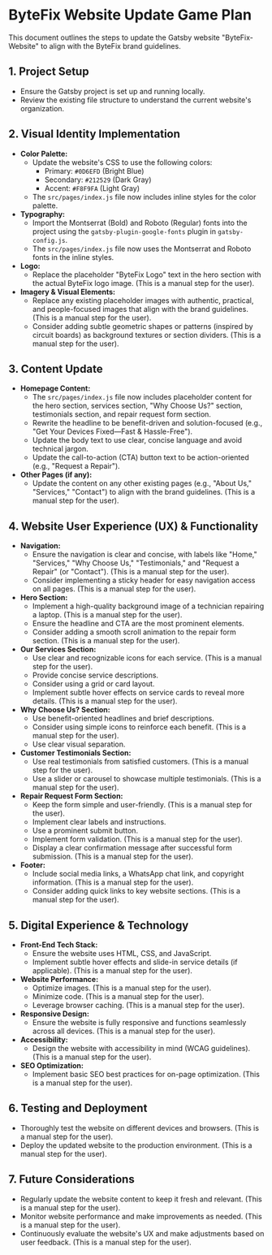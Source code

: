# ByteFix Website Update Game Plan

This document outlines the steps to update the Gatsby website "ByteFix-Website" to align with the ByteFix brand guidelines.

## 1. Project Setup

*   Ensure the Gatsby project is set up and running locally.
*   Review the existing file structure to understand the current website's organization.

## 2. Visual Identity Implementation

*   **Color Palette:**
    *   Update the website's CSS to use the following colors:
        *   Primary: `#0D6EFD` (Bright Blue)
        *   Secondary: `#212529` (Dark Gray)
        *   Accent: `#F8F9FA` (Light Gray)
    *   The `src/pages/index.js` file now includes inline styles for the color palette.
*   **Typography:**
    *   Import the Montserrat (Bold) and Roboto (Regular) fonts into the project using the `gatsby-plugin-google-fonts` plugin in `gatsby-config.js`.
    *   The `src/pages/index.js` file now uses the Montserrat and Roboto fonts in the inline styles.
*   **Logo:**
    *   Replace the placeholder "ByteFix Logo" text in the hero section with the actual ByteFix logo image.  (This is a manual step for the user).
*   **Imagery & Visual Elements:**
    *   Replace any existing placeholder images with authentic, practical, and people-focused images that align with the brand guidelines. (This is a manual step for the user).
    *   Consider adding subtle geometric shapes or patterns (inspired by circuit boards) as background textures or section dividers. (This is a manual step for the user).

## 3. Content Update

*   **Homepage Content:**
    *   The `src/pages/index.js` file now includes placeholder content for the hero section, services section, "Why Choose Us?" section, testimonials section, and repair request form section.
    *   Rewrite the headline to be benefit-driven and solution-focused (e.g., "Get Your Devices Fixed—Fast & Hassle-Free").
    *   Update the body text to use clear, concise language and avoid technical jargon.
    *   Update the call-to-action (CTA) button text to be action-oriented (e.g., "Request a Repair").
*   **Other Pages (if any):**
    *   Update the content on any other existing pages (e.g., "About Us," "Services," "Contact") to align with the brand guidelines. (This is a manual step for the user).

## 4. Website User Experience (UX) & Functionality

*   **Navigation:**
    *   Ensure the navigation is clear and concise, with labels like "Home," "Services," "Why Choose Us," "Testimonials," and "Request a Repair" (or "Contact"). (This is a manual step for the user).
    *   Consider implementing a sticky header for easy navigation access on all pages. (This is a manual step for the user).
*   **Hero Section:**
    *   Implement a high-quality background image of a technician repairing a laptop. (This is a manual step for the user).
    *   Ensure the headline and CTA are the most prominent elements.
    *   Consider adding a smooth scroll animation to the repair form section. (This is a manual step for the user).
*   **Our Services Section:**
    *   Use clear and recognizable icons for each service. (This is a manual step for the user).
    *   Provide concise service descriptions.
    *   Consider using a grid or card layout.
    *   Implement subtle hover effects on service cards to reveal more details. (This is a manual step for the user).
*   **Why Choose Us? Section:**
    *   Use benefit-oriented headlines and brief descriptions.
    *   Consider using simple icons to reinforce each benefit. (This is a manual step for the user).
    *   Use clear visual separation.
*   **Customer Testimonials Section:**
    *   Use real testimonials from satisfied customers. (This is a manual step for the user).
    *   Use a slider or carousel to showcase multiple testimonials. (This is a manual step for the user).
*   **Repair Request Form Section:**
    *   Keep the form simple and user-friendly. (This is a manual step for the user).
    *   Implement clear labels and instructions.
    *   Use a prominent submit button.
    *   Implement form validation. (This is a manual step for the user).
    *   Display a clear confirmation message after successful form submission. (This is a manual step for the user).
*   **Footer:**
    *   Include social media links, a WhatsApp chat link, and copyright information. (This is a manual step for the user).
    *   Consider adding quick links to key website sections. (This is a manual step for the user).

## 5. Digital Experience & Technology

*   **Front-End Tech Stack:**
    *   Ensure the website uses HTML, CSS, and JavaScript.
    *   Implement subtle hover effects and slide-in service details (if applicable). (This is a manual step for the user).
*   **Website Performance:**
    *   Optimize images. (This is a manual step for the user).
    *   Minimize code. (This is a manual step for the user).
    *   Leverage browser caching. (This is a manual step for the user).
*   **Responsive Design:**
    *   Ensure the website is fully responsive and functions seamlessly across all devices. (This is a manual step for the user).
*   **Accessibility:**
    *   Design the website with accessibility in mind (WCAG guidelines). (This is a manual step for the user).
*   **SEO Optimization:**
    *   Implement basic SEO best practices for on-page optimization. (This is a manual step for the user).

## 6. Testing and Deployment

*   Thoroughly test the website on different devices and browsers. (This is a manual step for the user).
*   Deploy the updated website to the production environment. (This is a manual step for the user).

## 7. Future Considerations

*   Regularly update the website content to keep it fresh and relevant. (This is a manual step for the user).
*   Monitor website performance and make improvements as needed. (This is a manual step for the user).
*   Continuously evaluate the website's UX and make adjustments based on user feedback. (This is a manual step for the user).
